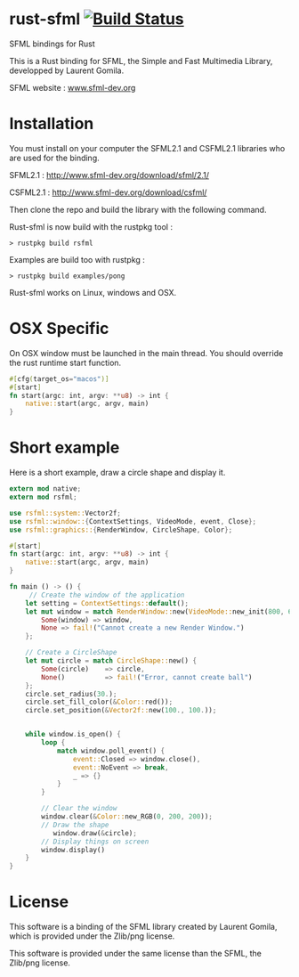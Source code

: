rust-sfml [![Build Status](https://travis-ci.org/JeremyLetang/rust-sfml.png?branch=master)](https://travis-ci.org/JeremyLetang/rust-sfml)
=========


SFML bindings for Rust

This is a Rust binding for SFML, the Simple and Fast Multimedia Library, developped by Laurent Gomila.

SFML website  : www.sfml-dev.org

Installation
============

You must install on your computer the SFML2.1 and CSFML2.1 libraries who are used for the binding.

SFML2.1 : http://www.sfml-dev.org/download/sfml/2.1/

CSFML2.1 : http://www.sfml-dev.org/download/csfml/

Then clone the repo and build the library with the following command.

Rust-sfml is now build with the rustpkg tool :

```Shell
> rustpkg build rsfml
```

Examples are build too with rustpkg :

```Shell
> rustpkg build examples/pong
```

Rust-sfml works on Linux, windows and OSX.

OSX Specific
============

On OSX window must be launched in the main thread. You should override the rust runtime start function.

```Rust
#[cfg(target_os="macos")]
#[start]
fn start(argc: int, argv: **u8) -> int {
    native::start(argc, argv, main)
}
```

Short example
=============

Here is a short example, draw a circle shape and display it.

```Rust
extern mod native;
extern mod rsfml;

use rsfml::system::Vector2f;
use rsfml::window::{ContextSettings, VideoMode, event, Close};
use rsfml::graphics::{RenderWindow, CircleShape, Color};

#[start]
fn start(argc: int, argv: **u8) -> int {
    native::start(argc, argv, main)
}

fn main () -> () {
     // Create the window of the application
    let setting = ContextSettings::default();
    let mut window = match RenderWindow::new(VideoMode::new_init(800, 600, 32), "SFML Example", Close, &setting) {
        Some(window) => window,
        None => fail!("Cannot create a new Render Window.")
    };

    // Create a CircleShape
    let mut circle = match CircleShape::new() {
        Some(circle)    => circle,
        None()          => fail!("Error, cannot create ball")
    };
    circle.set_radius(30.);
    circle.set_fill_color(&Color::red());
    circle.set_position(&Vector2f::new(100., 100.));


    while window.is_open() {
        loop {
            match window.poll_event() {
                event::Closed => window.close(),
                event::NoEvent => break,
                _ => {}
            }
        }

        // Clear the window
        window.clear(&Color::new_RGB(0, 200, 200));
        // Draw the shape
           window.draw(&circle);
        // Display things on screen
        window.display()
    }
}
```


License
=======

This software is a binding of the SFML library created by Laurent Gomila, which is provided under the Zlib/png license.

This software is provided under the same license than the SFML, the Zlib/png license.

